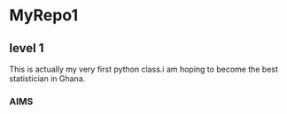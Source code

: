 # MyRepo1
## level 1
This is actually my very first python class.i am hoping to become the best statistician in Ghana.
### AIMS
